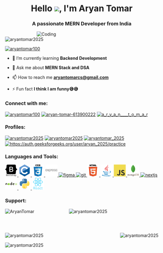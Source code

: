 <h1 align="center">Hello  <img width="25" src="https://raw.githubusercontent.com/TheDudeThatCode/TheDudeThatCode/master/Assets/Earth.gif">, I'm Aryan Tomar</h1>
<h3 align="center">A passionate MERN Developer from India</h3>
<img align="right" alt="Coding" width="400" src="https://camo.githubusercontent.com/8bf6f6d78abc81fcf9c49f10649423e73ea44bc248e83aaae8759d401c829a84/68747470733a2f2f70687973696373677572756b756c2e66696c65732e776f726470726573732e636f6d2f323031392f30322f6368617261637465722d312e676966">
<p align="left"> <img src="https://komarev.com/ghpvc/?username=aryantomar2025&label=Profile%20views&color=0e75b6&style=flat" alt="aryantomar2025" /> </p>

<p align="left"> <a href="https://twitter.com/aryantomar100" target="blank"><img src="https://img.shields.io/twitter/follow/aryantomar100?logo=twitter&style=for-the-badge" alt="aryantomar100" /></a> </p>

- 🌱 I’m currently learning **Backend Development**

- 💬 Ask me about **MERN Stack and DSA**

- 📫 How to reach me **aryantomarcs@gmail.com**

- ⚡ Fun fact **I think I am funny😅😅**

<h3 align="left">Connect with me:</h3>
<p align="left">
<a href="https://twitter.com/aryantomar100" target="blank"><img align="center" src="https://raw.githubusercontent.com/rahuldkjain/github-profile-readme-generator/master/src/images/icons/Social/twitter.svg" alt="aryantomar100" height="30" width="40" /></a>
<a href="https://linkedin.com/in/aryan-tomar-613900222" target="blank"><img align="center" src="https://raw.githubusercontent.com/rahuldkjain/github-profile-readme-generator/master/src/images/icons/Social/linked-in-alt.svg" alt="aryan-tomar-613900222" height="30" width="40" /></a>
<a href="https://instagram.com/a_r_y_a_n____t_o_m_a_r" target="blank"><img align="center" src="https://raw.githubusercontent.com/rahuldkjain/github-profile-readme-generator/master/src/images/icons/Social/instagram.svg" alt="a_r_y_a_n____t_o_m_a_r" height="30" width="40" /></a>
<h3 align="left">Profiles:</h3>
<a href="https://www.codechef.com/users/aryantomar2025" target="blank"><img align="center" src="https://cdn.jsdelivr.net/npm/simple-icons@3.1.0/icons/codechef.svg" alt="aryantomar2025" height="30" width="40" /></a>
<a href="https://www.hackerrank.com/aryantomar2025" target="blank"><img align="center" src="https://raw.githubusercontent.com/rahuldkjain/github-profile-readme-generator/master/src/images/icons/Social/hackerrank.svg" alt="aryantomar2025" height="30" width="40" /></a>
<a href="https://www.leetcode.com/aryantomar_2025" target="blank"><img align="center" src="https://raw.githubusercontent.com/rahuldkjain/github-profile-readme-generator/master/src/images/icons/Social/leet-code.svg" alt="aryantomar_2025" height="30" width="40" /></a>
<a href="https://auth.geeksforgeeks.org/user/https://auth.geeksforgeeks.org/user/aryan_2025/practice" target="blank"><img align="center" src="https://raw.githubusercontent.com/rahuldkjain/github-profile-readme-generator/master/src/images/icons/Social/geeks-for-geeks.svg" alt="https://auth.geeksforgeeks.org/user/aryan_2025/practice" height="30" width="40" /></a>
</p>

<h3 align="left">Languages and Tools:</h3>
<p align="left"> <a href="https://getbootstrap.com" target="_blank" rel="noreferrer"> <img src="https://raw.githubusercontent.com/devicons/devicon/master/icons/bootstrap/bootstrap-plain-wordmark.svg" alt="bootstrap" width="40" height="40"/> </a> <a href="https://www.cprogramming.com/" target="_blank" rel="noreferrer"> <img src="https://raw.githubusercontent.com/devicons/devicon/master/icons/c/c-original.svg" alt="c" width="40" height="40"/> </a> <a href="https://www.w3schools.com/css/" target="_blank" rel="noreferrer"> <img src="https://raw.githubusercontent.com/devicons/devicon/master/icons/css3/css3-original-wordmark.svg" alt="css3" width="40" height="40"/> </a> <a href="https://expressjs.com" target="_blank" rel="noreferrer"> <img src="https://raw.githubusercontent.com/devicons/devicon/master/icons/express/express-original-wordmark.svg" alt="express" width="40" height="40"/> </a> <a href="https://www.figma.com/" target="_blank" rel="noreferrer"> <img src="https://www.vectorlogo.zone/logos/figma/figma-icon.svg" alt="figma" width="40" height="40"/> </a> <a href="https://git-scm.com/" target="_blank" rel="noreferrer"> <img src="https://www.vectorlogo.zone/logos/git-scm/git-scm-icon.svg" alt="git" width="40" height="40"/> </a> <a href="https://www.w3.org/html/" target="_blank" rel="noreferrer"> <img src="https://raw.githubusercontent.com/devicons/devicon/master/icons/html5/html5-original-wordmark.svg" alt="html5" width="40" height="40"/> </a> <a href="https://www.java.com" target="_blank" rel="noreferrer"> <img src="https://raw.githubusercontent.com/devicons/devicon/master/icons/java/java-original.svg" alt="java" width="40" height="40"/> </a> <a href="https://developer.mozilla.org/en-US/docs/Web/JavaScript" target="_blank" rel="noreferrer"> <img src="https://raw.githubusercontent.com/devicons/devicon/master/icons/javascript/javascript-original.svg" alt="javascript" width="40" height="40"/> </a> <a href="https://www.mongodb.com/" target="_blank" rel="noreferrer"> <img src="https://raw.githubusercontent.com/devicons/devicon/master/icons/mongodb/mongodb-original-wordmark.svg" alt="mongodb" width="40" height="40"/> </a> <a href="https://nextjs.org/" target="_blank" rel="noreferrer"> <img src="https://cdn.worldvectorlogo.com/logos/nextjs-2.svg" alt="nextjs" width="40" height="40"/> </a> <a href="https://nodejs.org" target="_blank" rel="noreferrer"> <img src="https://raw.githubusercontent.com/devicons/devicon/master/icons/nodejs/nodejs-original-wordmark.svg" alt="nodejs" width="40" height="40"/> </a> <a href="https://www.python.org" target="_blank" rel="noreferrer"> <img src="https://raw.githubusercontent.com/devicons/devicon/master/icons/python/python-original.svg" alt="python" width="40" height="40"/> </a> <a href="https://reactjs.org/" target="_blank" rel="noreferrer"> <img src="https://raw.githubusercontent.com/devicons/devicon/master/icons/react/react-original-wordmark.svg" alt="react" width="40" height="40"/> </a> </p>

<h3 align="left">Support:</h3>
<p><a href="https://www.buymeacoffee.com/AryanTomar "> <img align="left" src="https://cdn.buymeacoffee.com/buttons/v2/default-yellow.png" height="45" width="210" alt="AryanTomar " /></a><a href="https://ko-fi.com/aryantomar2025"> <img align="left" src="https://cdn.ko-fi.com/cdn/kofi3.png?v=3" height="45" width="210" alt="aryantomar2025" /></a></p><br><br>

<br><p><img width="300"  align="left" src="https://github-readme-stats.vercel.app/api/top-langs?username=aryantomar2025&show_icons=true&locale=en&layout=compact" alt="aryantomar2025" /></p>

<p>&nbsp;<img  align="right" src="https://github-readme-stats.vercel.app/api?username=aryantomar2025&show_icons=true&locale=en" alt="aryantomar2025" /></p>

<p><img align="center" src="https://github-readme-streak-stats.herokuapp.com/?user=aryantomar2025&" alt="aryantomar2025" /></p>
